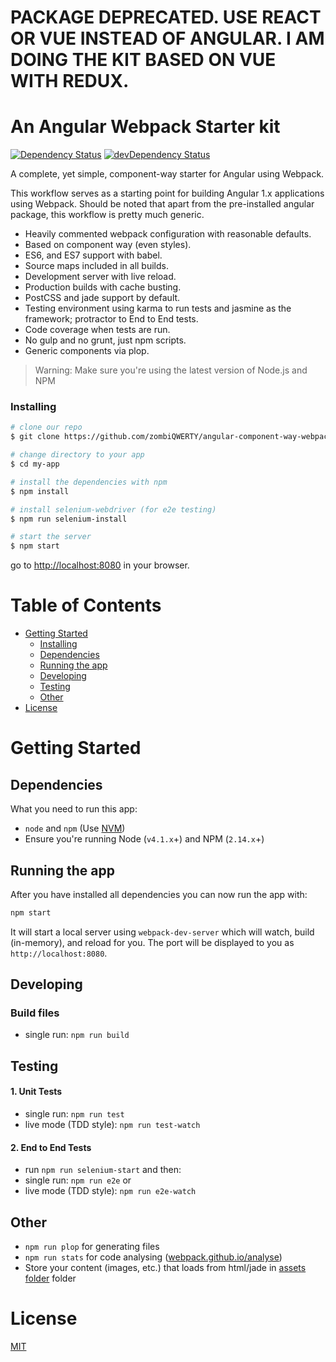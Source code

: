 # PACKAGE DEPRECATED. USE REACT OR VUE INSTEAD OF ANGULAR. I AM DOING THE KIT BASED ON VUE WITH REDUX.
# An Angular Webpack Starter kit

[![Dependency Status](https://david-dm.org/zombiQWERTY/angular-component-way-webpack-starter-kit/status.svg)](https://david-dm.org/zombiQWERTY/angular-component-way-webpack-starter-kit#info=dependencies) [![devDependency Status](https://david-dm.org/zombiQWERTY/angular-component-way-webpack-starter-kit/dev-status.svg)](https://david-dm.org/zombiQWERTY/angular-component-way-webpack-starter-kit#info=devDependencies)

A complete, yet simple, component-way starter for Angular using Webpack.

This workflow serves as a starting point for building Angular 1.x applications using Webpack. Should be noted that apart from the pre-installed angular package, this workflow is pretty much generic.

* Heavily commented webpack configuration with reasonable defaults.
* Based on component way (even styles).
* ES6, and ES7 support with babel.
* Source maps included in all builds.
* Development server with live reload.
* Production builds with cache busting.
* PostCSS and jade support by default.
* Testing environment using karma to run tests and jasmine as the framework; protractor to End to End tests.
* Code coverage when tests are run.
* No gulp and no grunt, just npm scripts.
* Generic components via plop.

>Warning: Make sure you're using the latest version of Node.js and NPM

### Installing

```bash
# clone our repo
$ git clone https://github.com/zombiQWERTY/angular-component-way-webpack-starter-kit.git my-app

# change directory to your app
$ cd my-app

# install the dependencies with npm
$ npm install

# install selenium-webdriver (for e2e testing)
$ npm run selenium-install

# start the server
$ npm start
```

go to [http://localhost:8080](http://localhost:8080) in your browser.

# Table of Contents

* [Getting Started](#getting-started)
    * [Installing](#installing)
    * [Dependencies](#dependencies)
    * [Running the app](#running-the-app)
    * [Developing](#developing)
    * [Testing](#testing)
    * [Other](#other)
* [License](#license)

# Getting Started

## Dependencies

What you need to run this app:
* `node` and `npm` (Use [NVM](https://github.com/creationix/nvm))
* Ensure you're running Node (`v4.1.x`+) and NPM (`2.14.x`+)

## Running the app

After you have installed all dependencies you can now run the app with:
```bash
npm start
```

It will start a local server using `webpack-dev-server` which will watch, build (in-memory), and reload for you. The port will be displayed to you as `http://localhost:8080`.

## Developing

### Build files

* single run: `npm run build`

## Testing

#### 1. Unit Tests

* single run: `npm run test`
* live mode (TDD style): `npm run test-watch`


#### 2. End to End Tests
* run `npm run selenium-start` and then:
* single run: `npm run e2e` or
* live mode (TDD style): `npm run e2e-watch`

## Other

* `npm run plop` for generating files
* `npm run stats` for code analysing ([webpack.github.io/analyse](https://webpack.github.io/analyse/))
* Store your content (images, etc.) that loads from html/jade in [assets folder](./src/assets/) folder

# License

[MIT](/LICENSE)
